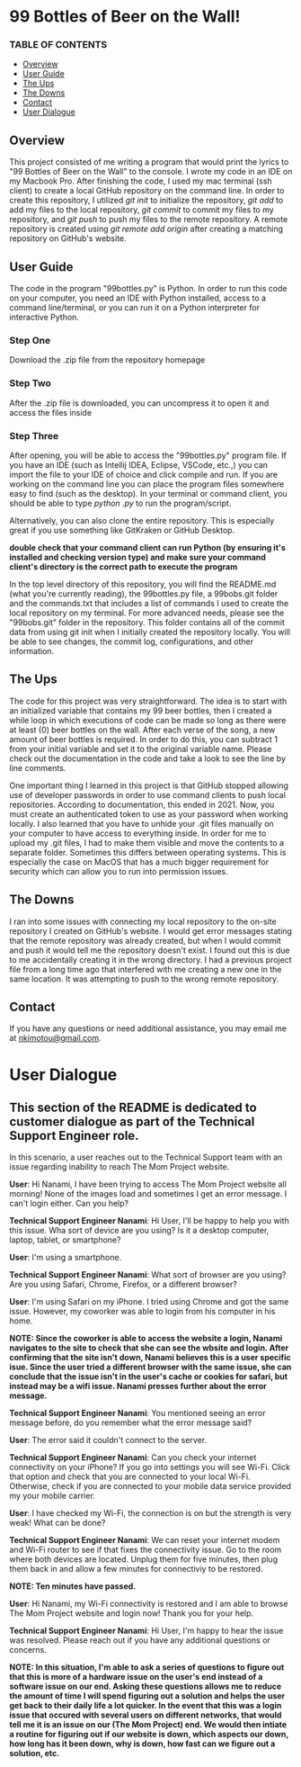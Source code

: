 # 99 Bottles of Beer on the Wall!

### TABLE OF CONTENTS

* [Overview](#overview)
* [User Guide](#user-guide)
* [The Ups](#the-ups)
* [The Downs](#the-downs)
* [Contact](#contact)
* [User Dialogue](#user-dialogue)

## Overview 
This project consisted of me writing a program that would print the lyrics to "99 Bottles of Beer on the Wall" to the console. I wrote my code in an IDE on my Macbook Pro. After finishing the code, I used my mac terminal (ssh client) to create a local GitHub repository on the command line. 
In order to create this repository, I utilized *git init* to initialize the repository, *git add* to add my files to the local repository, *git commit* to commit my files to my repository, and *git push* to push my files to the remote repository. 
A remote repository is created using *git remote add origin <repository url>* after creating a matching repository on GitHub's website. 
  
## User Guide
The code in the program "99bottles.py" is Python. In order to run this code on your computer, you need an IDE with Python installed, access to a command line/terminal, or you can run it on a Python interpreter for interactive Python. 

### Step One
  Download the .zip file from the repository homepage
### Step Two
  After the .zip file is downloaded, you can uncompress it to open it and access the files inside 
### Step Three 
  After opening, you will be able to access the "99bottles.py" program file. 
  If you have an IDE (such as Intellij IDEA, Eclipse, VSCode, etc.,) you can import the file to your IDE of choice and click compile and run. 
  If you are working on the command line you can place the program files somewhere easy to find (such as the desktop). In your terminal or command client, you should be able to type *python <your file>.py* to run the program/script. 
  
Alternatively, you can also clone the entire repository. This is especially great if you use something like GitKraken or GitHub Desktop.
 
  **double check that your command client can run Python (by ensuring it's installed and checking version type) and make sure your command client's directory is the correct path to execute the program**

In the top level directory of this repository, you will find the README.md (what you're currently reading), the 99bottles.py file, a 99bobs.git folder and the commands.txt that includes a list of commands I used to create the local repository on my terminal. 
For more advanced needs, please see the "99bobs.git" folder in the repository. This folder contains all of the commit data from using git init when I initially created the repository locally. You will be able to see changes, the commit log, configurations, and other information. 
  
 ## The Ups 
The code for this project was very straightforward. The idea is to start with an initialized variable that contains my 99 beer bottles, then I created a while loop in which executions of code can be made so long as there were at least (0) beer bottles on the wall. After each verse of the song, a new amount of beer bottles is required. In order to do this, you can subtract 1 from your initial variable and set it to the original variable name. 
Please check out the documentation in the code and take a look to see the line by line comments. 

One important thing I learned in this project is that GitHub stopped allowing use of developer passwords in order to use command clients to push local repositories. According to documentation, this ended in 2021. Now, you must create an authenticated token to use as your password when working locally. 
I also learned that you have to unhide your .git files manually on your computer to have access to everything inside. In order for me to upload my .git files, I had to make them visible and move the contents to a separate folder. Sometimes this differs between operating systems. This is especially the case on MacOS that has a much bigger requirement for security which can allow you to run into permission issues. 
  
## The Downs
I ran into some issues with connecting my local repository to the on-site repository I created on GitHub's website. I would get error messages stating that the remote repository was already created, but when I would commit and push it would tell me the repository doesn't exist. I found out this is due to me accidentally creating it in the wrong directory. I had a previous project file from a long time ago that interfered with me creating a new one in the same location. It was attempting to push to the wrong remote repository. 
  
## Contact
If you have any questions or need additional assistance, you may email me at nkimotou@gmail.com. 
  
# User Dialogue
## This section of the README is dedicated to customer dialogue as part of the Technical Support Engineer role. 

In this scenario, a user reaches out to the Technical Support team with an issue regarding inability to reach The Mom Project website. 

**User**: Hi Nanami, I have been trying to access The Mom Project website all morning! None of the images load and sometimes I get an error message. I can't login either. Can you help? 
  
**Technical Support Engineer Nanami**: Hi User, I'll be happy to help you with this issue. Wha sort of device are you using? Is it a desktop computer, laptop, tablet, or smartphone? 
  
**User**: I'm using a smartphone.
  
**Technical Support Engineer Nanami**: What sort of browser are you using? Are you using Safari, Chrome, Firefox, or a different browser? 
  
**User**: I'm using Safari on my iPhone. I tried using Chrome and got the same issue. However, my coworker was able to login from his computer in his home. 
  
**NOTE: Since the coworker is able to access the website a login, Nanami navigates to the site to check that she can see the wbsite and login. After confirming that the site isn't down, Nanami believes this is a user specific isue. Since the user tried a different browser with the same issue, she can conclude that the issue isn't in the user's cache or cookies for safari, but instead may be a wifi issue. Nanami presses further about the error message.**

**Technical Support Engineer Nanami**: You mentioned seeing an error message before, do you remember what the error message said? 

**User**: The error said it couldn't connect to the server. 
 
**Technical Support Engineer Nanami**: Can you check your internet connectivity on your iPhone? If you go into settings you will see Wi-Fi. Click that option and check that you are connected to your local Wi-Fi. Otherwise, check if you are connected to your mobile data service provided my your mobile carrier. 
  
**User**: I have checked my Wi-Fi, the connection is on but the strength is very weak! What can be done? 

**Technical Support Engineer Nanami**: We can reset your internet modem and Wi-Fi router to see if that fixes the connectivity issue. Go to the room where both devices are located. Unplug them for five minutes, then plug them back in and allow a few minutes for connectiviy to be restored. 
  
**NOTE: Ten minutes have passed.**

**User**: Hi Nanami, my Wi-Fi connectivity is restored and I am able to browse The Mom Project website and login now! Thank you for your help. 
  
**Technical Support Engineer Nanami**: Hi User, I'm happy to hear the issue was resolved. Please reach out if you have any additional questions or concerns. 
  
  
 **NOTE: In this situation, I'm able to ask a series of questions to figure out that this is more of a hardware issue on the user's end instead of a software issue on our end. Asking these questions allows me to reduce the amount of time I will spend figuring out a solution and helps the user get back to their daily life a lot quicker. In the event that this was a login issue that occured with several users on different networks, that would tell me it is an issue on our (The Mom Project) end. We would then intiate a routine for figuring out if our website is down, which aspects our down, how long has it been down, why is down, how fast can we figure out a solution, etc.**
  
  


  
